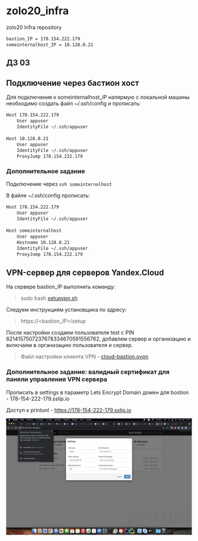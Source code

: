 # zolo20_infra
zolo20 Infra repository


```
bastion_IP = 178.154.222.179
someinternalhost_IP = 10.128.0.21
```

## ДЗ 03

## Подключение через бастион хост

Для подключения к someinternalhost_IP напярмую с локальной машины
необходимо создать файл ~/.ssh/config и прописать:

```
Host 178.154.222.179
	User appuser
	IdentityFile ~/.ssh/appuser

Host 10.128.0.21
	User appuser
	IdentityFile ~/.ssh/appuser
	ProxyJump 178.154.222.179
```

### Дополнительное задание

Подключение через `ssh someinternalhost`

В файле ~/.ssh/config прописать:

```
Host 178.154.222.179
	User appuser
	IdentityFile ~/.ssh/appuser

Host someinternalhost
	User appuser
	Hostname 10.128.0.21
	IdentityFile ~/.ssh/appuser
	ProxyJump 178.154.222.179
```

## VPN-сервер для серверов Yandex.Cloud

На сервере bastion_IP выполнить команду:

>sudo bash [setupvpn.sh](setupvpn.sh)

Следуем инструкциям установщика по адресу:

>https://<bastion_IP>/setup

После настройки создаем пользователя
test с PIN 6214157507237678334670591556762,
добавлем сервер и организацию и включаем в организацию
пользователя и сервер.

>Файл настройки клиента VPN - [cloud-bastion.ovpn](cloud-bastion.ovpn)

### Дополнительное задание: валидный сертификат для панели управления VPN сервера

Прописать в settings в параметр Lets Encrypt Domain
домен для bostion - 178-154-222-179.sslip.io

Доступ к printunl - https://178-154-222-179.sslip.io

![Image 1](images/settings_encrypt_domain.png)
